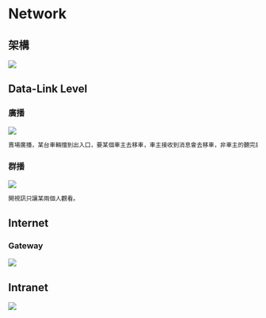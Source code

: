 # Network
## 架構
![](https://ithelp.ithome.com.tw/upload/images/20161206/20103362Glw9gYVVat.png)

## Data-Link Level
### 廣播
![](https://ithelp.ithome.com.tw/upload/images/20161206/201033629dS5vrGk5h.png)
```txt
賣場廣播，某台車輛擋到出入口，要某個車主去移車，車主接收到消息會去移車，非車主的聽完廣播就算了。
```

### 群播
![](https://ithelp.ithome.com.tw/upload/images/20161206/20103362cpJz1nvyX2.png)
```txt
開視訊只讓某兩個人觀看。
```

## Internet
### Gateway
![](https://ithelp.ithome.com.tw/upload/images/20161206/20103362zVX45VXh7G.png)

## Intranet
![](https://ithelp.ithome.com.tw/upload/images/20161209/20103362uBzlVvXLne.png)